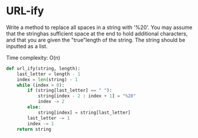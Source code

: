 # URL-ify

Write a method to replace all spaces in a string with '%20'. You may assume that the stringhas sufficient space at the end to hold additional characters, and that you are given the "true"length of the string. The string should be inputted as a list.

Time complexity: O\(n\)

```python
def url_ify(string, length):
    last_letter = length - 1
    index = len(string) - 1
    while (index > 0):
        if (string[last_letter] == " "):
            string[index - 2 : index + 1] = "%20"
            index -= 2
        else:
            string[index] = string[last_letter]
        last_letter -= 1
        index -= 1
    return string
```

